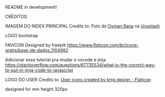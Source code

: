 README in development!

CRÉDITOS:

IMAGEM DO INDEX PRINCIPAL
Credits to:
Foto de <a href="https://unsplash.com/pt-br/@osmanrana?utm_content=creditCopyText&utm_medium=referral&utm_source=unsplash">Osman Rana</a> na <a href="https://unsplash.com/pt-br/fotografias/vista-aerea-do-edificio-alto-durante-o-dia-xJueGJJHnWs?utm_content=creditCopyText&utm_medium=referral&utm_source=unsplash">Unsplash</a>

LOGO
bootstrap

FAVICON
Designed by freepik
https://www.flaticon.com/br/icone-gratis/base-de-dados_1104982


Adicionar esse tutorial pra mudar o vscode e jinja
https://stackoverflow.com/questions/67735534/what-is-the-correct-way-to-put-in-jinja-code-to-javascript


LOGO DO USER
Credits to:
<a href="https://www.flaticon.com/free-icons/user" title="user icons">User icons created by kmg design - Flaticon</a>


designed for min height 320px